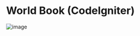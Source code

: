 # World Book (CodeIgniter)

![image](https://drive.google.com/uc?export=view&id=17PQwnhINfZt6ReA8ROlBugw35v-Po9LZ)
